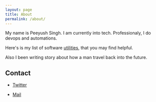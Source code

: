```yaml
---
layout: page
title: About
permalink: /about/
---
```


My name is Peeyush Singh. I am currently into tech. Professionaly, I do devops and automations. 

Here's is my list of software [utilities](http://fosting.in/), that you may find helpful.

Also I been writing story about how a man travel back into the future. 

<!-- 

With his SHEER WILL to travel back,
he made people near him smarter,
leading back into the future. (zero sum games!)

-->

## Contact 

- [Twitter](https://twitter.com/peeyu5h)

- [Mail](mailto:peeyushsrj@gmail.com)

